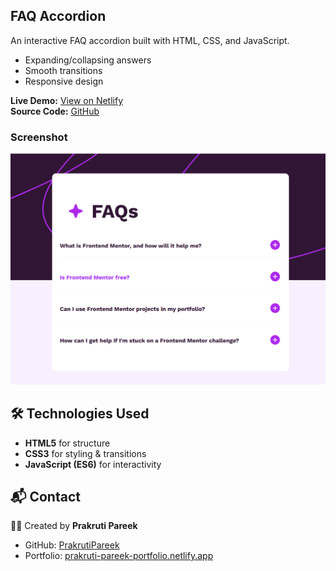 ## FAQ Accordion

An interactive FAQ accordion built with HTML, CSS, and JavaScript.

- Expanding/collapsing answers
- Smooth transitions
- Responsive design

**Live Demo:** [View on Netlify](https://faq-accordion-pp.netlify.app)  
**Source Code:** [GitHub](https://github.com/PrakrutiPareek/faq-accordion)

### Screenshot

![FAQ Accordion Screenshot](/faq-accordion-screenshot.png)

## 🛠️ Technologies Used

- **HTML5** for structure
- **CSS3** for styling & transitions
- **JavaScript (ES6)** for interactivity

## 📬 Contact

👩‍💻 Created by **Prakruti Pareek**

- GitHub: [PrakrutiPareek](https://github.com/PrakrutiPareek)
- Portfolio: [prakruti-pareek-portfolio.netlify.app](https://prakruti-pareek-portfolio.netlify.app/)
